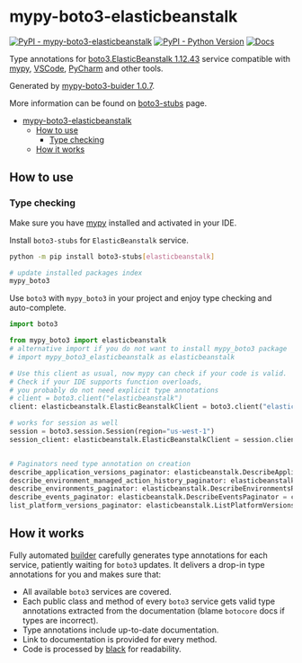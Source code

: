 # mypy-boto3-elasticbeanstalk

[![PyPI - mypy-boto3-elasticbeanstalk](https://img.shields.io/pypi/v/mypy-boto3-elasticbeanstalk.svg?color=blue)](https://pypi.org/project/mypy-boto3-elasticbeanstalk)
[![PyPI - Python Version](https://img.shields.io/pypi/pyversions/mypy-boto3-elasticbeanstalk.svg?color=blue)](https://pypi.org/project/mypy-boto3-elasticbeanstalk)
[![Docs](https://img.shields.io/readthedocs/mypy-boto3-builder.svg?color=blue)](https://mypy-boto3-builder.readthedocs.io/)

Type annotations for
[boto3.ElasticBeanstalk 1.12.43](https://boto3.amazonaws.com/v1/documentation/api/1.12.43/reference/services/elasticbeanstalk.html#ElasticBeanstalk) service
compatible with [mypy](https://github.com/python/mypy), [VSCode](https://code.visualstudio.com/),
[PyCharm](https://www.jetbrains.com/pycharm/) and other tools.

Generated by [mypy-boto3-buider 1.0.7](https://github.com/vemel/mypy_boto3_builder).

More information can be found on [boto3-stubs](https://pypi.org/project/boto3-stubs/) page.

- [mypy-boto3-elasticbeanstalk](#mypy-boto3-elasticbeanstalk)
  - [How to use](#how-to-use)
    - [Type checking](#type-checking)
  - [How it works](#how-it-works)

## How to use

### Type checking

Make sure you have [mypy](https://github.com/python/mypy) installed and activated in your IDE.

Install `boto3-stubs` for `ElasticBeanstalk` service.

```bash
python -m pip install boto3-stubs[elasticbeanstalk]

# update installed packages index
mypy_boto3
```

Use `boto3` with `mypy_boto3` in your project and enjoy type checking and auto-complete.

```python
import boto3

from mypy_boto3 import elasticbeanstalk
# alternative import if you do not want to install mypy_boto3 package
# import mypy_boto3_elasticbeanstalk as elasticbeanstalk

# Use this client as usual, now mypy can check if your code is valid.
# Check if your IDE supports function overloads,
# you probably do not need explicit type annotations
# client = boto3.client("elasticbeanstalk")
client: elasticbeanstalk.ElasticBeanstalkClient = boto3.client("elasticbeanstalk")

# works for session as well
session = boto3.session.Session(region="us-west-1")
session_client: elasticbeanstalk.ElasticBeanstalkClient = session.client("elasticbeanstalk")


# Paginators need type annotation on creation
describe_application_versions_paginator: elasticbeanstalk.DescribeApplicationVersionsPaginator = client.get_paginator("describe_application_versions")
describe_environment_managed_action_history_paginator: elasticbeanstalk.DescribeEnvironmentManagedActionHistoryPaginator = client.get_paginator("describe_environment_managed_action_history")
describe_environments_paginator: elasticbeanstalk.DescribeEnvironmentsPaginator = client.get_paginator("describe_environments")
describe_events_paginator: elasticbeanstalk.DescribeEventsPaginator = client.get_paginator("describe_events")
list_platform_versions_paginator: elasticbeanstalk.ListPlatformVersionsPaginator = client.get_paginator("list_platform_versions")
```

## How it works

Fully automated [builder](https://github.com/vemel/mypy_boto3_builder) carefully generates
type annotations for each service, patiently waiting for `boto3` updates. It delivers
a drop-in type annotations for you and makes sure that:

- All available `boto3` services are covered.
- Each public class and method of every `boto3` service gets valid type annotations
  extracted from the documentation (blame `botocore` docs if types are incorrect).
- Type annotations include up-to-date documentation.
- Link to documentation is provided for every method.
- Code is processed by [black](https://github.com/psf/black) for readability.